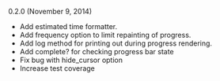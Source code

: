 0.2.0 (November 9, 2014)

* Add estimated time formatter.
* Add frequency option to limit repainting of progress.
* Add log method for printing out during progress rendering.
* Add complete? for checking progress bar state
* Fix bug with hide_cursor option
* Increase test coverage
